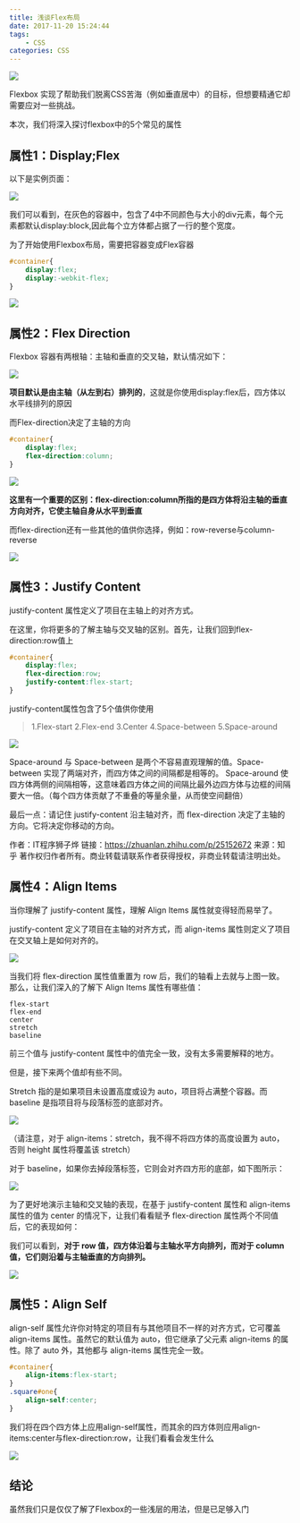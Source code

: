 ```yaml
---
title: 浅谈Flex布局
date: 2017-11-20 15:24:44
tags:
	- CSS
categories: CSS
---
```


![](http://oljx0eyxv.bkt.clouddn.com/17-11-20/80214309.jpg)

Flexbox 实现了帮助我们脱离CSS苦海（例如垂直居中）的目标，但想要精通它却需要应对一些挑战。

<!--more-->

本次，我们将深入探讨flexbox中的5个常见的属性

## 属性1：Display;Flex

以下是实例页面：

![](http://oljx0eyxv.bkt.clouddn.com/17-2-27/24597697-file_1488170425547_44c5.gif)

我们可以看到，在灰色的容器中，包含了4中不同颜色与大小的div元素，每个元素都默认display:block,因此每个立方体都占据了一行的整个宽度。

为了开始使用Flexbox布局，需要把容器变成Flex容器

```css
#container{
    display:flex;
    display:-webkit-flex;
}
```

![](http://oljx0eyxv.bkt.clouddn.com/17-2-27/75422539-file_1488170893935_5b3c.gif)

## 属性2：Flex Direction

Flexbox 容器有两根轴：主轴和垂直的交叉轴，默认情况如下：

![](http://oljx0eyxv.bkt.clouddn.com/17-2-27/48577308-file_1488171040036_85a8.gif)

**项目默认是由主轴（从左到右）排列的**，这就是你使用display:flex后，四方体以水平线排列的原因

而Flex-direction决定了主轴的方向

```css
#container{
    display:flex;
    flex-direction:column;
}
```

![](http://oljx0eyxv.bkt.clouddn.com/17-2-27/1327245-file_1488171460960_d446.gif)

**这里有一个重要的区别：**flex-direction:column**所指的是四方体将沿主轴的垂直方向对齐，它使主轴自身从水平到垂直**

而flex-direction还有一些其他的值供你选择，例如：row-reverse与column-reverse

![](http://oljx0eyxv.bkt.clouddn.com/17-2-27/1821376-file_1488171656075_f4e1.gif)

## 属性3：Justify Content

justify-content 属性定义了项目在主轴上的对齐方式。

在这里，你将更多的了解主轴与交叉轴的区别。首先，让我们回到flex-direction:row值上

```css
#container{
    display:flex;
    flex-direction:row;
    justify-content:flex-start;
}
```

justify-content属性包含了5个值供你使用

> 1.Flex-start
> 2.Flex-end
> 3.Center
> 4.Space-between
> 5.Space-around

![](http://oljx0eyxv.bkt.clouddn.com/17-2-27/38361387-file_1488171953078_8d0e.gif)

Space-around 与 Space-between 是两个不容易直观理解的值。Space-between 实现了两端对齐，而四方体之间的间隔都是相等的。
Space-around 使四方体两侧的间隔相等，这意味着四方体之间的间隔比最外边四方体与边框的间隔要大一倍。（每个四方体贡献了不重叠的等量余量，从而使空间翻倍）

最后一点：请记住 justify-content 沿主轴对齐，而 flex-direction 决定了主轴的方向。它将决定你移动的方向。

作者：IT程序狮子烨
链接：https://zhuanlan.zhihu.com/p/25152672
来源：知乎
著作权归作者所有。商业转载请联系作者获得授权，非商业转载请注明出处。

## 属性4：Align Items

当你理解了 justify-content 属性，理解 Align Items 属性就变得轻而易举了。

justify-content 定义了项目在主轴的对齐方式，而 align-items 属性则定义了项目在交叉轴上是如何对齐的。

![](http://oljx0eyxv.bkt.clouddn.com/17-2-27/11946720-file_1488172041627_39f8.gif)

当我们将 flex-direction 属性值重置为 row 后，我们的轴看上去就与上图一致。
那么，让我们深入的了解下 Align Items 属性有哪些值：

    flex-start
    flex-end
    center
    stretch
    baseline

前三个值与 justify-content 属性中的值完全一致，没有太多需要解释的地方。

但是，接下来两个值却有些不同。

Stretch 指的是如果项目未设置高度或设为 auto，项目将占满整个容器。而 baseline 是指项目将与段落标签的底部对齐。

![](http://oljx0eyxv.bkt.clouddn.com/17-2-27/21340335-file_1488172130593_1094f.gif)

（请注意，对于 align-items：stretch，我不得不将四方体的高度设置为 auto，否则 height 属性将覆盖该 stretch）

对于 baseline，如果你去掉段落标签，它则会对齐四方形的底部，如下图所示：

![](http://oljx0eyxv.bkt.clouddn.com/17-2-27/18578993-file_1488172163770_134e9.gif)

为了更好地演示主轴和交叉轴的表现，在基于 justify-content 属性和 align-items 属性的值为 center 的情况下，让我们看看赋予 flex-direction 属性两个不同值后，它的表现如何：

我们可以看到，****对于 row 值，四方体沿着与主轴水平方向排列，而对于 column 值，它们则沿着与主轴垂直的方向排列。****

![](http://oljx0eyxv.bkt.clouddn.com/17-2-27/71159336-file_1488172199806_14356.gif)

## 属性5：Align Self

align-self 属性允许你对特定的项目有与其他项目不一样的对齐方式，它可覆盖 align-items 属性。虽然它的默认值为 auto，但它继承了父元素 align-items 的属性。除了 auto 外，其他都与 align-items 属性完全一致。

```css
#container{
    align-items:flex-start;
}
.square#one{
    align-self:center;
}
```

我们将在四个四方体上应用align-self属性，而其余的四方体则应用align-items:center与flex-direction:row，让我们看看会发生什么

![](http://oljx0eyxv.bkt.clouddn.com/17-2-27/63727448-file_1488172379975_b9d7.gif)

## 结论

虽然我们只是仅仅了解了Flexbox的一些浅层的用法，但是已足够入门

